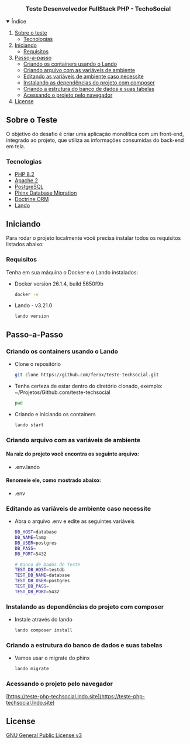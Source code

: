 <p align="center">
<h3 align="center">Teste Desenvolvedor FullStack PHP - TechoSocial</h3>
</p>

<!--ÍNDICE -->
<details open="open">
  <summary>Índice</summary>
  <ol>
    <li>
      <a href="#sobre-o-teste">Sobre o teste</a>
      <ul>
        <li><a href="#tecnologias">Tecnologias</a></li>
      </ul>
    </li>
    <li>
      <a href="#iniciando">Iniciando</a>
      <ul>
        <li><a href="#requisitos">Requisitos</a></li>
      </ul>
    </li>
    <li>
      <a href="#passo-a-passo">Passo-a-passo</a>
      <ul>
        <li><a href="#criando-os-containers-usando-o-lando">Criando os containers usando o Lando</a></li>
        <li><a href="#criando-arquivo-com-as-variáveis-de-ambiente">Criando arquivo com as variáveis de ambiente</a></li>
        <li><a href="#editando-as-variáveis-de-ambiente-caso-necessite">Editando as variáveis de ambiente caso necessite</a></li>
        <li><a href="#instalando-as-dependências-do-projeto-com-composer">Instalando as dependências do projeto com composer</a></li>
        <li><a href="#criando-a-estrutura-do-banco-de-dados-e-suas-tabelas">Criando a estrutura do banco de dados e suas tabelas</a></li>
        <li><a href="#acessando-o-projeto-pelo-navegador">Acessando o projeto pelo navegador</a></li>
      </ul>
    </li>
    <li><a href="#license">License</a></li>
  </ol>
</details>

<!-- ABOUT -->
## Sobre o Teste

O objetivo do desafio é criar uma aplicação monolítica com um front-end, integrado ao
projeto, que utiliza as informações consumidas do back-end em tela.

### Tecnologias

* [PHP 8.2](https://www.php.net/)
* [Apache 2](https://www.apache.org/)
* [PostgreSQL](https://www.postgresql.org/)
* [Phinx Database Migration](https://phinx.org/)
* [Doctrine ORM](https://www.doctrine-project.org/)
* [Lando](https://lando.dev/)


<!-- INICIANDO -->
## Iniciando

Para rodar o projeto localmente você precisa instalar todos os requisitos listados abaixo:

### Requisitos

Tenha em sua máquina o Docker e o Lando instalados:
* Docker version 26.1.4, build 5650f9b
  ```sh
  docker -v
  ```
* Lando - v3.21.0
  ```sh
  lando version
  ```
## Passo-a-Passo

### Criando os containers usando o Lando

* Clone o repositório
  ```sh
  git clone https://github.com/ferox/teste-techsocial.git
  ```
* Tenha certeza de estar dentro do diretório clonado, exemplo: ~/Projetos/Github.com/teste-techsocial
  ```sh
  pwd
  ```
* Criando e iniciando os containers
  ```sh
  lando start
  ```

### Criando arquivo com as variáveis de ambiente

#### Na raiz do projeto você encontra os seguinte arquivo:

- .env.lando

#### Renomeie ele, como mostrado abaixo:

- .env

### Editando as variáveis de ambiente caso necessite

* Abra o arquivo .env e edite as seguintes variáveis
  ```sh
  DB_HOST=database
  DB_NAME=lamp
  DB_USER=postgres
  DB_PASS=
  DB_PORT=5432
  
  # Banco de Dados de Teste
  TEST_DB_HOST=testdb
  TEST_DB_NAME=database
  TEST_DB_USER=postgres
  TEST_DB_PASS=
  TEST_DB_PORT=5432

### Instalando as dependências do projeto com composer

* Instale através do lando
  ```sh
  lando composer install
  ```

### Criando a estrutura do banco de dados e suas tabelas

* Vamos usar o migrate do phinx
  ```sh
  lando migrate
  ```
  
### Acessando o projeto pelo navegador

[https://teste-php-techsocial.lndo.site](https://teste-php-techsocial.lndo.site)

## License

[GNU General Public License v3](https://www.gnu.org/licenses/gpl-3.0.en.html)
